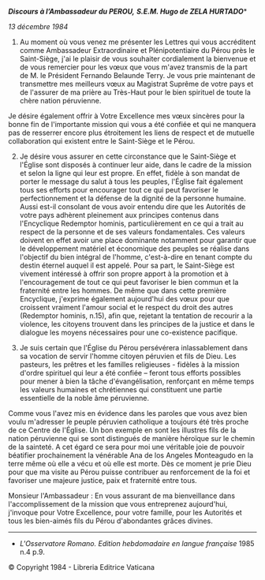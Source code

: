 ***Discours à l’Ambassadeur du PEROU,*** ***S.E.M. Hugo de ZELA HURTADO****

*13 décembre 1984*

1. Au moment où vous venez me présenter les Lettres qui vous accréditent comme Ambassadeur Extraordinaire et Plénipotentiaire du Pérou près le Saint-Siège, j'ai le plaisir de vous souhaiter cordialement la bienvenue et de vous remercier pour les vœux que vous m'avez transmis de la part de M. le Président Fernando Belaunde Terry. Je vous prie maintenant de transmettre mes meilleurs vœux au Magistrat Suprême de votre pays et de l'assurer de ma prière au Très-Haut pour le bien spirituel de toute la chère nation péruvienne.

Je désire également offrir à Votre Excellence mes vœux sincères pour la bonne fin de l'importante mission qui vous a été confiée et qui ne manquera pas de resserrer encore plus étroitement les liens de respect et de mutuelle collaboration qui existent entre le Saint-Siège et le Pérou.

2. Je désire vous assurer en cette circonstance que le Saint-Siège et l'Église sont disposés à continuer leur aide, dans le cadre de la mission et selon la ligne qui leur est propre. En effet, fidèle à son mandat de porter le message du salut à tous les peuples, l'Église fait également tous ses efforts pour encourager tout ce qui peut favoriser le perfectionnement et la défense de la dignité de la personne humaine. Aussi est-il consolant de vous avoir entendu dire que les Autorités de votre pays adhèrent pleinement aux principes contenus dans l'Encyclique Redemptor hominis, particulièrement en ce qui a trait au respect de la personne et de ses valeurs fondamentales. Ces valeurs doivent en effet avoir une place dominante notamment pour garantir que le développement matériel et économique des peuples se réalise dans l'objectif du bien intégral de l'homme, c'est-à-dire en tenant compte du destin éternel auquel il est appelé. Pour sa part, le Saint-Siège est vivement intéressé à offrir son propre apport à la promotion et à l'encouragement de tout ce qui peut favoriser le bien commun et la fraternité entre les hommes. De même que dans cette première Encyclique, j'exprime également aujourd'hui des vœux pour que croissent vraiment l'amour social et le respect du droit des autres (Redemptor hominis, n.15), afin que, rejetant la tentation de recourir a la violence, les citoyens trouvent dans les principes de la justice et dans le dialogue les moyens nécessaires pour une co-existence pacifique.

3. Je suis certain que l'Église du Pérou persévérera inlassablement dans sa vocation de servir l'homme citoyen péruvien et fils de Dieu. Les pasteurs, les prêtres et les familles religieuses - fidèles à la mission d'ordre spirituel qui leur a été confiée – feront tous efforts possibles pour mener à bien la tâche d'évangélisation, renforçant en même temps les valeurs humaines et chrétiennes qui constituent une partie essentielle de la noble âme péruvienne.

Comme vous l'avez mis en évidence dans les paroles que vous avez bien voulu m'adresser le peuple péruvien catholique a toujours été très proche de ce Centre de l'Église. Un bon exemple en sont les illustres fils de la nation péruvienne qui se sont distingués de manière héroïque sur le chemin de la sainteté. A cet égard ce sera pour moi une véritable joie de pouvoir béatifier prochainement la vénérable Ana de los Angeles Monteagudo en la terre même où elle a vécu et où elle est morte. Dès ce moment je prie Dieu pour que ma visite au Pérou puisse contribuer au renforcement de la foi et favoriser une majeure justice, paix et fraternité entre tous.

Monsieur l'Ambassadeur : En vous assurant de ma bienveillance dans l'accomplissement de la mission que vous entreprenez aujourd'hui, j'invoque pour Votre Excellence, pour votre famille, pour les Autorités et tous les bien-aimés fils du Pérou d'abondantes grâces divines.

* * *

* *L'Osservatore Romano. Edition hebdomadaire en langue française* 1985 n.4 p.9.

© Copyright 1984 - Libreria Editrice Vaticana